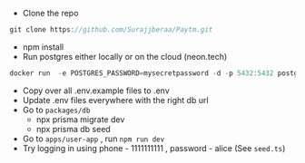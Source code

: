 - Clone the repo



```jsx
git clone https://github.com/Surajjberaa/Paytm.git
```


- npm install
- Run postgres either locally or on the cloud (neon.tech)



```jsx
docker run  -e POSTGRES_PASSWORD=mysecretpassword -d -p 5432:5432 postgres
```


- Copy over all .env.example files to .env
- Update .env files everywhere with the right db url
- Go to `packages/db`
    - npx prisma migrate dev
    - npx prisma db seed
- Go to `apps/user-app` , run `npm run dev`
- Try logging in using phone - 1111111111 , password - alice (See `seed.ts`)